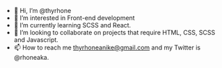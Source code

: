 - 👋 Hi, I’m @thyrhone
- 👀 I’m interested in Front-end development 
- 🌱 I’m currently learning SCSS and React.
- 💞️ I’m looking to collaborate on projects that require HTML, CSS, SCSS and Javascript.
- 📫 How to reach me thyrhoneanike@gmail.com and my Twitter is @rhoneaka.

<!---
thyrhone/thyrhone is a ✨ special ✨ repository because its `README.md` (this file) appears on your GitHub profile.
You can click the Preview link to take a look at your changes.
--->
